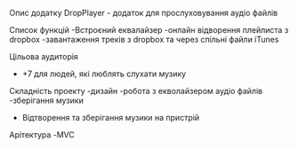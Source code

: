 Опис додатку
DropPlayer - додаток для прослуховування аудіо файлів

Список функцій
-Встроєний еквалайзер
-онлайн відворення плейлиста з dropbox
-завантаження треків з dropbox та через спільні файли iTunes

Цільова аудиторія
- +7 для людей, які люблять слухати музику

Складність проекту
-дизайн
-робота з екволайзером аудіо файлів
-зберігання музики 
- Відтворення та зберігання музики на пристрій

Арітектура 
-MVC
